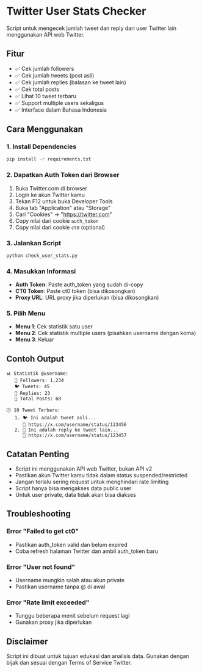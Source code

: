 # Twitter User Stats Checker

Script untuk mengecek jumlah tweet dan reply dari user Twitter lain menggunakan API web Twitter.

## Fitur

- ✅ Cek jumlah followers
- ✅ Cek jumlah tweets (post asli)
- ✅ Cek jumlah replies (balasan ke tweet lain)
- ✅ Cek total posts
- ✅ Lihat 10 tweet terbaru
- ✅ Support multiple users sekaligus
- ✅ Interface dalam Bahasa Indonesia

## Cara Menggunakan

### 1. Install Dependencies

```bash
pip install -r requirements.txt
```

### 2. Dapatkan Auth Token dari Browser

1. Buka Twitter.com di browser
2. Login ke akun Twitter kamu
3. Tekan F12 untuk buka Developer Tools
4. Buka tab "Application" atau "Storage"
5. Cari "Cookies" → "https://twitter.com"
6. Copy nilai dari cookie `auth_token`
7. Copy nilai dari cookie `ct0` (optional)

### 3. Jalankan Script

```bash
python check_user_stats.py
```

### 4. Masukkan Informasi

- **Auth Token**: Paste auth_token yang sudah di-copy
- **CT0 Token**: Paste ct0 token (bisa dikosongkan)
- **Proxy URL**: URL proxy jika diperlukan (bisa dikosongkan)

### 5. Pilih Menu

- **Menu 1**: Cek statistik satu user
- **Menu 2**: Cek statistik multiple users (pisahkan username dengan koma)
- **Menu 3**: Keluar

## Contoh Output

```
📊 Statistik @username:
   👥 Followers: 1,234
   🐦 Tweets: 45
   💬 Replies: 23
   📝 Total Posts: 68

🕒 10 Tweet Terbaru:
   1. 🐦 Ini adalah tweet asli...
      🔗 https://x.com/username/status/123456
   2. 💬 Ini adalah reply ke tweet lain...
      🔗 https://x.com/username/status/123457
```

## Catatan Penting

- Script ini menggunakan API web Twitter, bukan API v2
- Pastikan akun Twitter kamu tidak dalam status suspended/restricted
- Jangan terlalu sering request untuk menghindari rate limiting
- Script hanya bisa mengakses data public user
- Untuk user private, data tidak akan bisa diakses

## Troubleshooting

### Error "Failed to get ct0"
- Pastikan auth_token valid dan belum expired
- Coba refresh halaman Twitter dan ambil auth_token baru

### Error "User not found"
- Username mungkin salah atau akun private
- Pastikan username tanpa @ di awal

### Error "Rate limit exceeded"
- Tunggu beberapa menit sebelum request lagi
- Gunakan proxy jika diperlukan

## Disclaimer

Script ini dibuat untuk tujuan edukasi dan analisis data. Gunakan dengan bijak dan sesuai dengan Terms of Service Twitter. 